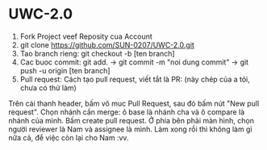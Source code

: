 # UWC-2.0

1. Fork Project veef Reposity cua Account
2. git clone https://github.com/SUN-0207/UWC-2.0.git
3. Tao branch rieng: git checkout -b [ten branch]
4. Cac buoc commit: git add. -> git commit -m "noi dung commit" -> git push -u origin [ten branch]
5. Pull request: Cách tạo pull request, viết tắt là PR: (này chép của a tỏi, chưa có thử làm)

Trên cái thanh header, bấm vô muc Pull Request, sau đó bấm nút "New pull request".
Chọn nhánh cần merge: ô base là nhánh cha và ô compare là nhánh của mình.
Bấm create pull request.
Ở phía bên phải màn hình, chọn người reviewer là Nam và assignee là mình. Làm xong rồi thì không làm gì nữa cả, để việc còn lại cho Nam :vv.
